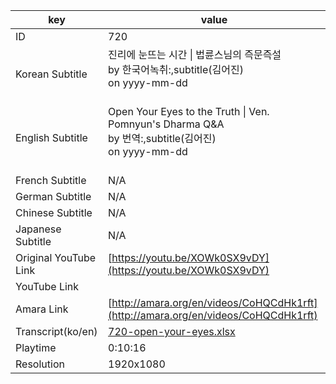 |  key  |  value  |
|-------|---------|
| ID            | 720 |
| Korean Subtitle | 진리에 눈뜨는 시간 \| 법륜스님의 즉문즉설<br>by 한국어녹취:,subtitle(김어진)<br>on yyyy-mm-dd<br><br>|
| English Subtitle | Open Your Eyes to the Truth \| Ven. Pomnyun's Dharma Q&A<br>by 번역:,subtitle(김어진)<br>on yyyy-mm-dd<br><br>|
| French Subtitle | N/A |
| German Subtitle | N/A |
| Chinese Subtitle | N/A |
| Japanese Subtitle | N/A |
| Original YouTube Link  | [https://youtu.be/XOWk0SX9vDY](https://youtu.be/XOWk0SX9vDY) |
| YouTube Link  |  |
| Amara Link    | [http://amara.org/en/videos/CoHQCdHk1rft](http://amara.org/en/videos/CoHQCdHk1rft) |
| Transcript(ko/en) | [720-open-your-eyes.xlsx](https://github.com/jungtosociety/dharma-qna/raw/master/sub/720/720-open-your-eyes.xlsx) |
| Playtime | 0:10:16 |
| Resolution | 1920x1080|
